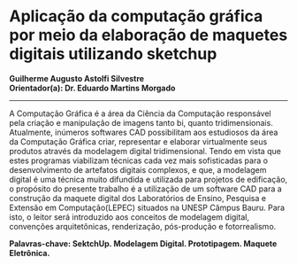 # Aplicação da computação gráfica por meio da elaboração de maquetes digitais utilizando sketchup
**Guilherme Augusto Astolfi Silvestre**  
**Orientador(a): Dr. Eduardo Martins Morgado**
***
 A Computação Gráfica é a área da Ciência da Computação responsável pela criação e manipulação de imagens tanto bi, quanto tridimensionais. Atualmente, inúmeros softwares CAD possibilitam aos estudiosos da área da Computação Gráfica criar, representar e elaborar virtualmente seus produtos através da modelagem digital tridimensional. Tendo em vista que estes programas viabilizam técnicas cada vez mais sofisticadas para o desenvolvimento de artefatos digitais complexos, e que, a modelagem digital é uma técnica muito difundida e utilizada para projetos de edificação, o propósito do presente trabalho é a utilização de um software CAD para a construção da maquete digital dos Laboratórios de Ensino, Pesquisa e Extensão em Computação(LEPEC) situados na UNESP Câmpus Bauru. Para isto, o leitor será introduzido aos conceitos de modelagem digital, convenções arquitetônicas, renderização, pós-produção e fotorrealismo. 

**Palavras-chave: SektchUp. Modelagem Digital. Prototipagem. Maquete Eletrônica.**